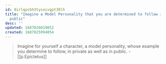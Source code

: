 ```yaml
---
id: 8irlqpsbh3tyxaivgpt30lh
title: "Imagine a Model Personality that you are determined to follow in private and
  public"
desc: ''
updated: 1687026019852
created: 1687025994054
---
```


> Imagine for yourself a character, a model personality, whose example you determine to follow, in private as well as in public. - [[p.Epictetus]]


